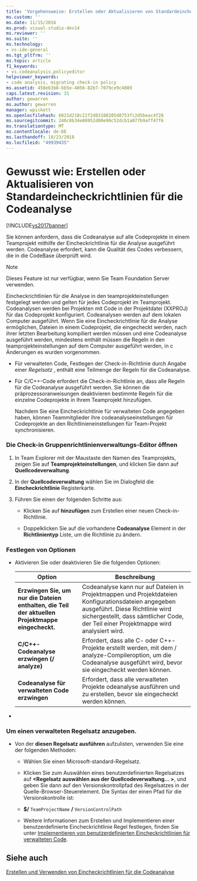 ```yaml
---
title: 'Vorgehensweise: Erstellen oder Aktualisieren von Standardeincheckrichtlinien Codeanalyse-Eincheckrichtlinien | Microsoft-Dokumentation'
ms.custom: ''
ms.date: 11/15/2016
ms.prod: visual-studio-dev14
ms.reviewer: ''
ms.suite: ''
ms.technology:
- vs-ide-general
ms.tgt_pltfrm: ''
ms.topic: article
f1_keywords:
- vs.codeanalysis.policyeditor
helpviewer_keywords:
- code analysis, migrating check-in policy
ms.assetid: 458eb3b8-bb5e-4056-82b7-7079ce9c4089
caps.latest.revision: 31
author: gewarren
ms.author: gewarren
manager: wpickett
ms.openlocfilehash: 6821d218c22f2d83108205d8753fc2d5beac4f28
ms.sourcegitcommit: 240c8b34e80952d00e90c52dcb1a077b9aff47f6
ms.translationtype: MT
ms.contentlocale: de-DE
ms.lasthandoff: 10/23/2018
ms.locfileid: "49939435"
---
```

# <a name="how-to-create-or-update-standard-code-analysis-check-in-policies"></a>Gewusst wie: Erstellen oder Aktualisieren von Standardeincheckrichtlinien für die Codeanalyse
[!INCLUDE[vs2017banner](../includes/vs2017banner.md)]

Sie können anfordern, dass die Codeanalyse auf alle Codeprojekte in einem Teamprojekt mithilfe der Eincheckrichtlinie für die Analyse ausgeführt werden. Codeanalyse erfordert, kann die Qualität des Codes verbessern, die in die CodeBase überprüft wird.  
  
> [!NOTE]
>  Dieses Feature ist nur verfügbar, wenn Sie Team Foundation Server verwenden.  
  
 Eincheckrichtlinien für die Analyse in den teamprojekteinstellungen festgelegt werden und gelten für jedes Codeprojekt im Teamprojekt. Codeanalysen werden bei Projekten mit Code in der Projektdatei (XXPROJ) für das Codeprojekt konfiguriert. Codeanalysen werden auf dem lokalen Computer ausgeführt. Wenn Sie eine Eincheckrichtlinie für die Analyse ermöglichen, Dateien in einem Codeprojekt, die eingecheckt werden, nach ihrer letzten Bearbeitung kompiliert werden müssen und eine Codeanalyse ausgeführt werden, mindestens enthält müssen die Regeln in den teamprojekteinstellungen auf dem Computer ausgeführt werden, in c Änderungen es wurden vorgenommen.  
  
- Für verwalteten Code, Festlegen der Check-in-Richtlinie durch Angabe einer *Regelsatz* , enthält eine Teilmenge der Regeln für die Codeanalyse.  
  
- Für C/C++-Code erfordert die Check-in-Richtlinie an, dass alle Regeln für die Codeanalyse ausgeführt werden. Sie können die präprozessoranweisungen deaktivieren bestimmte Regeln für die einzelne Codeprojekte in Ihrem Teamprojekt hinzufügen.  
  
  Nachdem Sie eine Eincheckrichtlinie für verwalteten Code angegeben haben, können Teammitglieder ihre codeanalyseeinstellungen für Codeprojekte an den Richtlinieneinstellungen für Team-Projekt synchronisieren.  
  
### <a name="to-open-the-check-in-policy-editor"></a>Die Check-in Gruppenrichtlinienverwaltungs-Editor öffnen  
  
1.  In Team Explorer mit der Maustaste den Namen des Teamprojekts, zeigen Sie auf **Teamprojekteinstellungen**, und klicken Sie dann auf **Quellcodeverwaltung**.  
  
2.  In der **Quellcodeverwaltung** wählen Sie im Dialogfeld die **Eincheckrichtlinie** Registerkarte.  
  
3.  Führen Sie einen der folgenden Schritte aus:  
  
    -   Klicken Sie auf **hinzufügen** zum Erstellen einer neuen Check-in-Richtlinie.  
  
    -   Doppelklicken Sie auf die vorhandene **Codeanalyse** Element in der **Richtlinientyp** Liste, um die Richtlinie zu ändern.  
  
### <a name="to-set-policy-options"></a>Festlegen von Optionen  
  
-   Aktivieren Sie oder deaktivieren Sie die folgenden Optionen:  
  
    |Option|Beschreibung|  
    |------------|-----------------|  
    |**Erzwingen Sie, um nur die Dateien enthalten, die Teil der aktuellen Projektmappe eingecheckt.**|Codeanalyse kann nur auf Dateien in Projektmappen und Projektdateien Konfigurationsdateien angegeben ausgeführt. Diese Richtlinie wird sichergestellt, dass sämtlicher Code, der Teil einer Projektmappe wird analysiert wird.|  
    |**C/C++-Codeanalyse erzwingen (/ analyze)**|Erfordert, dass alle C- oder C++-Projekte erstellt werden, mit dem / analyze-Compileroption, um die Codeanalyse ausgeführt wird, bevor sie eingecheckt werden können.|  
    |**Codeanalyse für verwalteten Code erzwingen**|Erfordert, dass alle verwalteten Projekte odeanalyse ausführen und zu erstellen, bevor sie eingecheckt werden können.|  
  
-  
  
### <a name="to-specify-a-managed-rule-set"></a>Um einen verwalteten Regelsatz anzugeben.  
  
-   Von der **diesen Regelsatz ausführen** aufzulisten, verwenden Sie eine der folgenden Methoden:  
  
    -   Wählen Sie einen Microsoft-standard-Regelsatz.  
  
    -   Klicken Sie zum Auswählen eines benutzerdefinierten Regelsatzes auf  **\<Regelsatz auswählen aus der Quellcodeverwaltung... >**, und geben Sie dann auf den Versionskontrollpfad des Regelsatzes in der Quelle-Browser-Steuerelement. Die Syntax der einen Pfad für die Versionskontrolle ist:  
  
    -   **$/** `TeamProjectName` **/** `VersionControlPath`  
  
    -   Weitere Informationen zum Erstellen und Implementieren einer benutzerdefinierte Eincheckrichtlinie Regel festlegen, finden Sie unter [Implementieren von benutzerdefinierten Eincheckrichtlinien für verwalteten Code](../code-quality/implementing-custom-code-analysis-check-in-policies-for-managed-code.md).  
  
## <a name="see-also"></a>Siehe auch  
 [Erstellen und Verwenden von Eincheckrichtlinien für die Codeanalyse](../code-quality/creating-and-using-code-analysis-check-in-policies.md)



